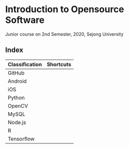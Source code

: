 # Introduction to Opensource Software
Junior course on 2nd Semester, 2020, Sejong University

## Index
|Classification | Shortcuts | 
|---|---|
|GitHub|   |
|Android|   |
|iOS|   |   
|Python|   | 
|OpenCV|   |
|MySQL|   |  
|Node.js|   |   
|R|   |  
|Tensorflow|   |  


